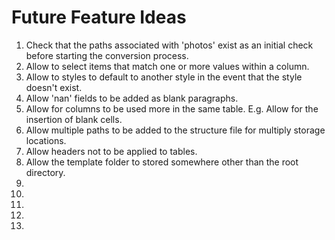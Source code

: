 # Future Feature Ideas

1. Check that the paths associated with 'photos' exist as an initial check before starting the conversion process.
2. Allow to select items that match one or more values within a column.
3. Allow to styles to default to another style in the event that the style doesn't exist.
4. Allow 'nan' fields to be added as blank paragraphs.
5. Allow for columns to be used more in the same table. E.g. Allow for the insertion of blank cells.
6. Allow multiple paths to be added to the structure file for multiply storage locations.
7. Allow headers not to be applied to tables.
8. Allow the template folder to stored somewhere other than the root directory.
9.
10. 
11.
12. 
13. 
 